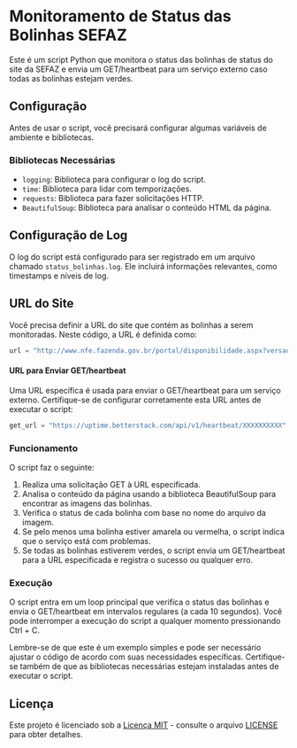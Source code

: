 # Monitoramento de Status das Bolinhas SEFAZ

Este é um script Python que monitora o status das bolinhas de status do site da SEFAZ e envia um GET/heartbeat para um serviço externo caso todas as bolinhas estejam verdes.

## Configuração

Antes de usar o script, você precisará configurar algumas variáveis de ambiente e bibliotecas.

### Bibliotecas Necessárias

- `logging`: Biblioteca para configurar o log do script.
- `time`: Biblioteca para lidar com temporizações.
- `requests`: Biblioteca para fazer solicitações HTTP.
- `BeautifulSoup`: Biblioteca para analisar o conteúdo HTML da página.

## Configuração de Log

O log do script está configurado para ser registrado em um arquivo chamado `status_bolinhas.log`. Ele incluirá informações relevantes, como timestamps e níveis de log.

## URL do Site

Você precisa definir a URL do site que contém as bolinhas a serem monitoradas. Neste código, a URL é definida como:

```python
url = "http://www.nfe.fazenda.gov.br/portal/disponibilidade.aspx?versao=2.00"
```

#### URL para Enviar GET/heartbeat

Uma URL específica é usada para enviar o GET/heartbeat para um serviço externo. Certifique-se de configurar corretamente esta URL antes de executar o script:
```python
get_url = "https://uptime.betterstack.com/api/v1/heartbeat/XXXXXXXXXX"
````

### Funcionamento
O script faz o seguinte:

1. Realiza uma solicitação GET à URL especificada.
2.  Analisa o conteúdo da página usando a biblioteca BeautifulSoup para encontrar as imagens das bolinhas.
3. Verifica o status de cada bolinha com base no nome do arquivo da imagem.
4. Se pelo menos uma bolinha estiver amarela ou vermelha, o script indica que o serviço está com problemas.
5. Se todas as bolinhas estiverem verdes, o script envia um GET/heartbeat para a URL especificada e registra o sucesso ou qualquer erro.

###  Execução
O script entra em um loop principal que verifica o status das bolinhas e envia o GET/heartbeat em intervalos regulares (a cada 10 segundos). Você pode interromper a execução do script a qualquer momento pressionando Ctrl + C.

Lembre-se de que este é um exemplo simples e pode ser necessário ajustar o código de acordo com suas necessidades específicas. Certifique-se também de que as bibliotecas necessárias estejam instaladas antes de executar o script.

## Licença

Este projeto é licenciado sob a [Licença MIT](LICENSE) - consulte o arquivo [LICENSE](LICENSE) para obter detalhes.
